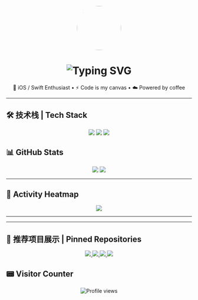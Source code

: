 <!-- Profile Header -->
<p align="center">
  <img src="https://avatars.githubusercontent.com/u/6256632?s=400&u=0674a58f47ce2fcdd50debbd3ef6c6a0a4bcd2eb&v=4" width="120" style="border-radius: 50%;" />
</p>

<h1 align="center">
  <img src="https://readme-typing-svg.demolab.com?font=Fira+Code&weight=500&size=24&duration=3000&pause=1000&center=true&vCenter=true&width=440&lines=Hi+there!+I'm+singleton-altman;Swift+iOS+Developer;Open+Source+Contributor" alt="Typing SVG" />
</h1>

<p align="center">
  🚀 iOS / Swift Enthusiast • ⚡️ Code is my canvas • ☁️ Powered by coffee
</p>

---

## 🛠 技术栈 | Tech Stack

<p align="center">
  <img src="https://img.shields.io/badge/Swift-F05138?style=for-the-badge&logo=swift&logoColor=white" />
  <img src="https://img.shields.io/badge/Flutter-02569B?style=for-the-badge&logo=flutter&logoColor=white" />
  <img src="https://img.shields.io/badge/Objective–C-2E2E2E?style=for-the-badge&logo=apple&logoColor=white" />
</p>


## 📊 GitHub Stats

<p align="center">
  <img src="https://github-readme-stats.vercel.app/api?username=singleton-altman&show_icons=true&theme=tokyonight&hide_title=true" />
  <img src="https://github-readme-stats.vercel.app/api/top-langs/?username=singleton-altman&layout=compact&theme=tokyonight" />
</p>

---

## 🌱 Activity Heatmap

<p align="center">
  <img src="https://github-readme-activity-graph.vercel.app/graph?username=singleton-altman&theme=github-compact" />
</p>

---

---

## 📌 推荐项目展示 | Pinned Repositories

<p align="center">
  <a href="https://github.com/singleton-altman/awesome-ios-app">
    <img src="https://github-readme-stats.vercel.app/api/pin/?username=singleton-altman&repo=media_saber_go&theme=tokyonight" />
  </a>
  <a href="https://github.com/singleton-altman/swift-network-layer">
    <img src="https://github-readme-stats.vercel.app/api/pin/?username=singleton-altman&repo=docker_copilot_andriod_app&theme=tokyonight" />
  </a>
  <a href="https://github.com/nicklockwood/SwiftFormat">
    <img src="https://github-readme-stats.vercel.app/api/pin/?username=nicklockwood&repo=SwiftFormat&theme=tokyonight" />
  </a>
  <a href="https://github.com/flutter/news_toolkit">
    <img src="https://github-readme-stats.vercel.app/api/pin/?username=flutter&repo=news_toolkit&theme=tokyonight" />
  </a>
</p>

## 📟 Visitor Counter

<p align="center">
  <img src="https://komarev.com/ghpvc/?username=singleton-altman&color=brightgreen" alt="Profile views" />
</p>
